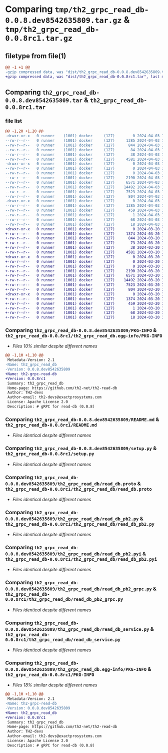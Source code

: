 # Comparing `tmp/th2_grpc_read_db-0.0.8.dev8542635809.tar.gz` & `tmp/th2_grpc_read_db-0.0.8rc1.tar.gz`

## filetype from file(1)

```diff
@@ -1 +1 @@
-gzip compressed data, was "dist/th2_grpc_read_db-0.0.8.dev8542635809.tar", last modified: Wed Apr  3 17:03:46 2024, max compression
+gzip compressed data, was "dist/th2_grpc_read_db-0.0.8rc1.tar", last modified: Wed Mar 20 12:06:11 2024, max compression
```

## Comparing `th2_grpc_read_db-0.0.8.dev8542635809.tar` & `th2_grpc_read_db-0.0.8rc1.tar`

### file list

```diff
@@ -1,20 +1,20 @@
-drwxr-xr-x   0 runner    (1001) docker     (127)        0 2024-04-03 17:03:46.000000 th2_grpc_read_db-0.0.8.dev8542635809/
--rw-r--r--   0 runner    (1001) docker     (127)     1385 2024-04-03 17:03:46.000000 th2_grpc_read_db-0.0.8.dev8542635809/PKG-INFO
--rw-r--r--   0 runner    (1001) docker     (127)      844 2024-04-03 17:02:25.000000 th2_grpc_read_db-0.0.8.dev8542635809/README.md
--rw-r--r--   0 runner    (1001) docker     (127)       84 2024-04-03 17:02:25.000000 th2_grpc_read_db-0.0.8.dev8542635809/package_info.json
--rw-r--r--   0 runner    (1001) docker     (127)       38 2024-04-03 17:03:46.000000 th2_grpc_read_db-0.0.8.dev8542635809/setup.cfg
--rw-r--r--   0 runner    (1001) docker     (127)     4581 2024-04-03 17:02:25.000000 th2_grpc_read_db-0.0.8.dev8542635809/setup.py
-drwxr-xr-x   0 runner    (1001) docker     (127)        0 2024-04-03 17:03:46.000000 th2_grpc_read_db-0.0.8.dev8542635809/th2_grpc_read_db/
--rw-r--r--   0 runner    (1001) docker     (127)        0 2024-04-03 17:03:46.000000 th2_grpc_read_db-0.0.8.dev8542635809/th2_grpc_read_db/__init__.py
--rw-r--r--   0 runner    (1001) docker     (127)        0 2024-04-03 17:03:46.000000 th2_grpc_read_db-0.0.8.dev8542635809/th2_grpc_read_db/py.typed
--rw-r--r--   0 runner    (1001) docker     (127)     2190 2024-04-03 17:02:25.000000 th2_grpc_read_db-0.0.8.dev8542635809/th2_grpc_read_db/read_db.proto
--rw-r--r--   0 runner    (1001) docker     (127)     6571 2024-04-03 17:03:46.000000 th2_grpc_read_db-0.0.8.dev8542635809/th2_grpc_read_db/read_db_pb2.py
--rw-r--r--   0 runner    (1001) docker     (127)    14492 2024-04-03 17:03:46.000000 th2_grpc_read_db-0.0.8.dev8542635809/th2_grpc_read_db/read_db_pb2.pyi
--rw-r--r--   0 runner    (1001) docker     (127)     7523 2024-04-03 17:03:46.000000 th2_grpc_read_db-0.0.8.dev8542635809/th2_grpc_read_db/read_db_pb2_grpc.py
--rw-r--r--   0 runner    (1001) docker     (127)      804 2024-04-03 17:03:30.000000 th2_grpc_read_db-0.0.8.dev8542635809/th2_grpc_read_db/read_db_service.py
-drwxr-xr-x   0 runner    (1001) docker     (127)        0 2024-04-03 17:03:46.000000 th2_grpc_read_db-0.0.8.dev8542635809/th2_grpc_read_db.egg-info/
--rw-r--r--   0 runner    (1001) docker     (127)     1385 2024-04-03 17:03:46.000000 th2_grpc_read_db-0.0.8.dev8542635809/th2_grpc_read_db.egg-info/PKG-INFO
--rw-r--r--   0 runner    (1001) docker     (127)      459 2024-04-03 17:03:46.000000 th2_grpc_read_db-0.0.8.dev8542635809/th2_grpc_read_db.egg-info/SOURCES.txt
--rw-r--r--   0 runner    (1001) docker     (127)        1 2024-04-03 17:03:46.000000 th2_grpc_read_db-0.0.8.dev8542635809/th2_grpc_read_db.egg-info/dependency_links.txt
--rw-r--r--   0 runner    (1001) docker     (127)       68 2024-04-03 17:03:46.000000 th2_grpc_read_db-0.0.8.dev8542635809/th2_grpc_read_db.egg-info/requires.txt
--rw-r--r--   0 runner    (1001) docker     (127)       18 2024-04-03 17:03:46.000000 th2_grpc_read_db-0.0.8.dev8542635809/th2_grpc_read_db.egg-info/top_level.txt
+drwxr-xr-x   0 runner    (1001) docker     (127)        0 2024-03-20 12:06:11.000000 th2_grpc_read_db-0.0.8rc1/
+-rw-r--r--   0 runner    (1001) docker     (127)     1374 2024-03-20 12:06:11.000000 th2_grpc_read_db-0.0.8rc1/PKG-INFO
+-rw-r--r--   0 runner    (1001) docker     (127)      844 2024-03-20 12:04:47.000000 th2_grpc_read_db-0.0.8rc1/README.md
+-rw-r--r--   0 runner    (1001) docker     (127)       73 2024-03-20 12:04:47.000000 th2_grpc_read_db-0.0.8rc1/package_info.json
+-rw-r--r--   0 runner    (1001) docker     (127)       38 2024-03-20 12:06:11.000000 th2_grpc_read_db-0.0.8rc1/setup.cfg
+-rw-r--r--   0 runner    (1001) docker     (127)     4581 2024-03-20 12:04:47.000000 th2_grpc_read_db-0.0.8rc1/setup.py
+drwxr-xr-x   0 runner    (1001) docker     (127)        0 2024-03-20 12:06:11.000000 th2_grpc_read_db-0.0.8rc1/th2_grpc_read_db/
+-rw-r--r--   0 runner    (1001) docker     (127)        0 2024-03-20 12:06:11.000000 th2_grpc_read_db-0.0.8rc1/th2_grpc_read_db/__init__.py
+-rw-r--r--   0 runner    (1001) docker     (127)        0 2024-03-20 12:06:11.000000 th2_grpc_read_db-0.0.8rc1/th2_grpc_read_db/py.typed
+-rw-r--r--   0 runner    (1001) docker     (127)     2190 2024-03-20 12:04:47.000000 th2_grpc_read_db-0.0.8rc1/th2_grpc_read_db/read_db.proto
+-rw-r--r--   0 runner    (1001) docker     (127)     6571 2024-03-20 12:06:10.000000 th2_grpc_read_db-0.0.8rc1/th2_grpc_read_db/read_db_pb2.py
+-rw-r--r--   0 runner    (1001) docker     (127)    14492 2024-03-20 12:06:10.000000 th2_grpc_read_db-0.0.8rc1/th2_grpc_read_db/read_db_pb2.pyi
+-rw-r--r--   0 runner    (1001) docker     (127)     7523 2024-03-20 12:06:10.000000 th2_grpc_read_db-0.0.8rc1/th2_grpc_read_db/read_db_pb2_grpc.py
+-rw-r--r--   0 runner    (1001) docker     (127)      804 2024-03-20 12:05:48.000000 th2_grpc_read_db-0.0.8rc1/th2_grpc_read_db/read_db_service.py
+drwxr-xr-x   0 runner    (1001) docker     (127)        0 2024-03-20 12:06:11.000000 th2_grpc_read_db-0.0.8rc1/th2_grpc_read_db.egg-info/
+-rw-r--r--   0 runner    (1001) docker     (127)     1374 2024-03-20 12:06:11.000000 th2_grpc_read_db-0.0.8rc1/th2_grpc_read_db.egg-info/PKG-INFO
+-rw-r--r--   0 runner    (1001) docker     (127)      459 2024-03-20 12:06:11.000000 th2_grpc_read_db-0.0.8rc1/th2_grpc_read_db.egg-info/SOURCES.txt
+-rw-r--r--   0 runner    (1001) docker     (127)        1 2024-03-20 12:06:11.000000 th2_grpc_read_db-0.0.8rc1/th2_grpc_read_db.egg-info/dependency_links.txt
+-rw-r--r--   0 runner    (1001) docker     (127)       68 2024-03-20 12:06:11.000000 th2_grpc_read_db-0.0.8rc1/th2_grpc_read_db.egg-info/requires.txt
+-rw-r--r--   0 runner    (1001) docker     (127)       18 2024-03-20 12:06:11.000000 th2_grpc_read_db-0.0.8rc1/th2_grpc_read_db.egg-info/top_level.txt
```

### Comparing `th2_grpc_read_db-0.0.8.dev8542635809/PKG-INFO` & `th2_grpc_read_db-0.0.8rc1/th2_grpc_read_db.egg-info/PKG-INFO`

 * *Files 10% similar despite different names*

```diff
@@ -1,10 +1,10 @@
 Metadata-Version: 2.1
-Name: th2_grpc_read_db
-Version: 0.0.8.dev8542635809
+Name: th2-grpc-read-db
+Version: 0.0.8rc1
 Summary: th2_grpc_read_db
 Home-page: https://github.com/th2-net/th2-read-db
 Author: TH2-devs
 Author-email: th2-devs@exactprosystems.com
 License: Apache License 2.0
 Description: # gRPC for read-db (0.0.8)
```

### Comparing `th2_grpc_read_db-0.0.8.dev8542635809/README.md` & `th2_grpc_read_db-0.0.8rc1/README.md`

 * *Files identical despite different names*

### Comparing `th2_grpc_read_db-0.0.8.dev8542635809/setup.py` & `th2_grpc_read_db-0.0.8rc1/setup.py`

 * *Files identical despite different names*

### Comparing `th2_grpc_read_db-0.0.8.dev8542635809/th2_grpc_read_db/read_db.proto` & `th2_grpc_read_db-0.0.8rc1/th2_grpc_read_db/read_db.proto`

 * *Files identical despite different names*

### Comparing `th2_grpc_read_db-0.0.8.dev8542635809/th2_grpc_read_db/read_db_pb2.py` & `th2_grpc_read_db-0.0.8rc1/th2_grpc_read_db/read_db_pb2.py`

 * *Files identical despite different names*

### Comparing `th2_grpc_read_db-0.0.8.dev8542635809/th2_grpc_read_db/read_db_pb2.pyi` & `th2_grpc_read_db-0.0.8rc1/th2_grpc_read_db/read_db_pb2.pyi`

 * *Files identical despite different names*

### Comparing `th2_grpc_read_db-0.0.8.dev8542635809/th2_grpc_read_db/read_db_pb2_grpc.py` & `th2_grpc_read_db-0.0.8rc1/th2_grpc_read_db/read_db_pb2_grpc.py`

 * *Files identical despite different names*

### Comparing `th2_grpc_read_db-0.0.8.dev8542635809/th2_grpc_read_db/read_db_service.py` & `th2_grpc_read_db-0.0.8rc1/th2_grpc_read_db/read_db_service.py`

 * *Files identical despite different names*

### Comparing `th2_grpc_read_db-0.0.8.dev8542635809/th2_grpc_read_db.egg-info/PKG-INFO` & `th2_grpc_read_db-0.0.8rc1/PKG-INFO`

 * *Files 18% similar despite different names*

```diff
@@ -1,10 +1,10 @@
 Metadata-Version: 2.1
-Name: th2-grpc-read-db
-Version: 0.0.8.dev8542635809
+Name: th2_grpc_read_db
+Version: 0.0.8rc1
 Summary: th2_grpc_read_db
 Home-page: https://github.com/th2-net/th2-read-db
 Author: TH2-devs
 Author-email: th2-devs@exactprosystems.com
 License: Apache License 2.0
 Description: # gRPC for read-db (0.0.8)
```


